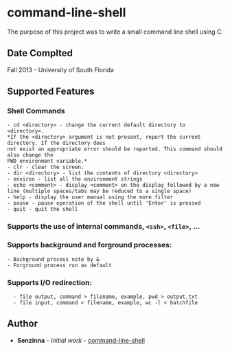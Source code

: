 # command-line-shell
The purpose of this project was to write a small command line shell using C. 

## Date Complted
Fall 2013 - University of South Florida

## Supported Features
### Shell  Commands
    - cd <directory> - change the current default directory to <directory>.
    *If the <directory> argument is not present, report the current directory. If the directory does
    not exist an appropriate error should be reported. This command should also change the
    PWD environment variable.*
    - clr - clear the screen.
    - dir <directory> - list the contents of directory <directory>
    - environ - list all the environment strings
    - echo <comment> - display <comment> on the display followed by a new line (multiple spaces/tabs may be reduced to a single space)
    - help - display the user manual using the more filter
    - pause - pause operation of the shell until 'Enter' is pressed
    - quit - quit the shell

### Supports the use of internal commands, `<ssh>`, `<file>`, ...
### Supports background and forground processes:
    - Background process note by &
    - Forground process run as default
  
### Supports I/O redirection:
	  - file output, command > filename, example, pwd > output.txt
	  - file input, command < filename, example, wc -l < batchfile

## Author
* **Senzinna** - *Initial work* - [command-line-shell](https://github.com/senzinna/command-line-shell)
